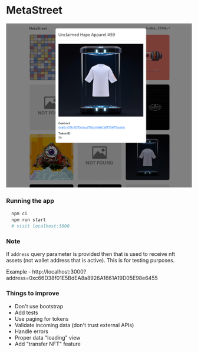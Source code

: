 # MetaStreet

![screenshot](./screenshot.png)

### Running the app
  ```bash
    npm ci
    npm run start
    # visit localhost:3000
  ```

### Note
  If `address` query parameter is provided then that is used to receive nft assets (not wallet address that is active). This is for testing purposes.

  Example - http://localhost:3000?address=0xc66D38f01E5BdEA8a8926A1661A19D05E98e6455 

### Things to improve
* Don't use bootstrap
* Add tests
* Use paging for tokens
* Validate incoming data (don't trust external APIs)
* Handle errors
* Proper data "loading" view
* Add "transfer NFT" feature